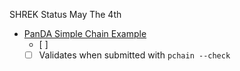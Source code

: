 SHREK Status May The 4th

- [PanDA Simple Chain Example](https://panda-wms.readthedocs.io/en/latest/client/pchain.html#simple-task-chain)
	- [ ] 
	- [ ] Validates when submitted with `pchain --check`